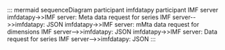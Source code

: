 ::: mermaid
sequenceDiagram participant imfdatapy participant IMF server
imfdatapy-\>\>IMF server: Meta data request for series IMF
server\--\>\>imfdatapy: JSON imfdatapy-\>\>IMF server: mMta data request
for dimensions IMF server\--\>\>imfdatapy: JSON imfdatapy-\>\>IMF
server: Data request for series IMF server\--\>\>imfdatapy: JSON
:::
